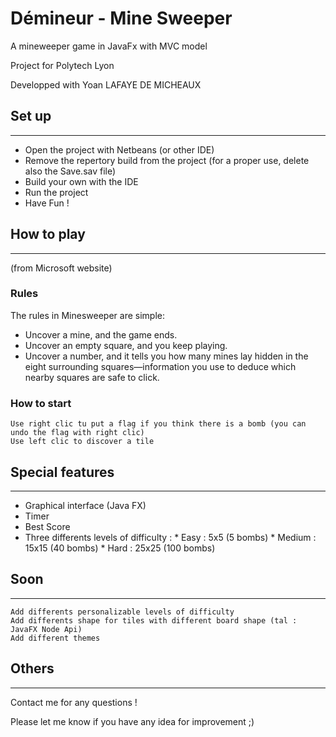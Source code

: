 # Démineur - Mine Sweeper

A mineweeper game in JavaFx with MVC model

Project for Polytech Lyon

Developped with Yoan LAFAYE DE MICHEAUX

## Set up
------------

* Open the project with Netbeans (or other IDE)
* Remove the repertory build from the project (for a proper use, delete also the Save.sav file)
* Build your own with the IDE 
* Run the project
* Have Fun ! 


## How to play
---------------
(from Microsoft website)

### Rules 

The rules in Minesweeper are simple:

* Uncover a mine, and the game ends.
* Uncover an empty square, and you keep playing.
* Uncover a number, and it tells you how many mines lay hidden in the eight surrounding squares—information you use to deduce which nearby squares are safe to click.

### How to start

    Use right clic tu put a flag if you think there is a bomb (you can undo the flag with right clic)
    Use left clic to discover a tile

## Special features
---------------------

* Graphical interface (Java FX)
* Timer
* Best Score
* Three differents levels of difficulty : 
        * Easy : 5x5 (5 bombs)
        * Medium : 15x15 (40 bombs)
        * Hard : 25x25 (100 bombs)

## Soon
----------

    Add differents personalizable levels of difficulty
    Add differents shape for tiles with different board shape (tal : JavaFX Node Api)
    Add different themes
    
## Others
------------

Contact me for any questions !

Please let me know if you have any idea for improvement ;)

